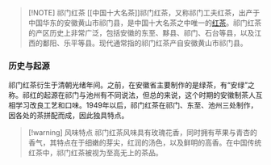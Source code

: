 
> [!NOTE] 祁门红茶
> [[中国十大名茶]]祁门红茶，又称祁门工夫红茶，出产于中国华东的安徽黄山市祁门县，是中国十大名茶之中唯一的[红茶](茶叶六大分类.md)。祁门红茶的产区历史上非常广泛，包括安徽的东至、黟县、祁门、石台等县，以及江西的鄱阳、乐平等县。现代通常指的祁门红茶产自安徽黄山市祁门县。


### 历史与起源
祁门红茶衍生于清朝光绪年间。之前，在安徽省主要制作的是绿茶，有“安绿”之称。祁红的起源在祁门与池州有不同说法，但总的来说，这个时期的安徽制茶人互相学习改良工艺和口味。1949年以后，祁门红茶在祁门、东至、池州三处制作，因各处的茶拼配而成，因此独具特点。


> [!warning] 风味特点
祁门红茶风味具有玫瑰花香，同时拥有苹果与青杏的香气，其特点在于细嫩的芽尖，红润的汤色，以及鲜明的高香。在中国传统红茶中，祁门红茶被视为至高无上的茶品。
